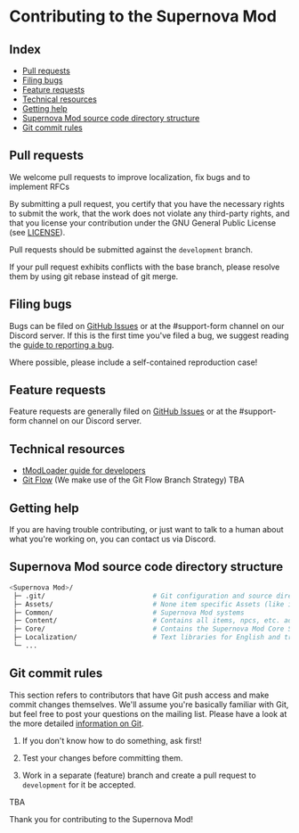 ﻿# Contributing to the Supernova Mod

## Index

* [Pull requests](#pull-requests)
* [Filing bugs](#filing-bugs)
* [Feature requests](#feature-requests)
* [Technical resources](#technical-resources)
* [Getting help](#getting-help)
* [Supernova Mod source code directory structure](#supernova-mod-source-code-directory-structure)
* [Git commit rules](#git-commit-rules)

## Pull requests

We welcome pull requests to improve localization, fix bugs and to implement RFCs

By submitting a pull request, you certify that you have the necessary rights to submit the work, that the work does not violate any third-party rights, and that you license your contribution under the GNU General Public License (see [LICENSE](./LICENSE)).

Pull requests should be submitted against the `development` branch.

If your pull request exhibits conflicts with the base branch, please resolve them by using git rebase instead of git merge.


## Filing bugs

Bugs can be filed on [GitHub Issues](https://github.com/php/php-src/issues/new/choose) or at the #support-form channel on our Discord server.
If this is the first time you've filed a bug, we suggest reading the [guide to reporting a bug](https://bugs.php.net/how-to-report.php).

Where possible, please include a self-contained reproduction case!


## Feature requests

Feature requests are generally filed on [GitHub Issues](https://github.com/php/php-src/issues/new/choose) or at the #support-form channel on our Discord server.

## Technical resources

* [tModLoader guide for developers](https://github.com/tModLoader/tModLoader/wiki/tModLoader-guide-for-developers)
* [Git Flow](https://www.gitkraken.com/learn/git/git-flow) (We make use of the Git Flow Branch Strategy)
 TBA

## Getting help

If you are having trouble contributing, or just want to talk to a human
about what you're working on, you can contact us via Discord.

## Supernova Mod source code directory structure

```bash
<Supernova Mod>/
 ├─ .git/                           # Git configuration and source directory
 ├─ Assets/                         # None item specific Assets (like images, shaders, etc.)
 ├─ Common/                         # Supernova Mod systems
 ├─ Content/                        # Contains all items, npcs, etc. added to the Supernova Mod
 ├─ Core/                           # Contains the Supernova Mod Core SDK (helper classes)
 ├─ Localization/                   # Text libraries for English and translations of the English version 
 └─ ...
```

## Git commit rules

This section refers to contributors that have Git push access and make commit
changes themselves. We'll assume you're basically familiar with Git, but feel
free to post your questions on the mailing list. Please have a look at the more
detailed [information on Git](https://git-scm.com/).

1. If you don't know how to do something, ask first!

2. Test your changes before committing them.

3. Work in a separate (feature) branch and create a pull request to `development` for it be accepted.

TBA

Thank you for contributing to the Supernova Mod!